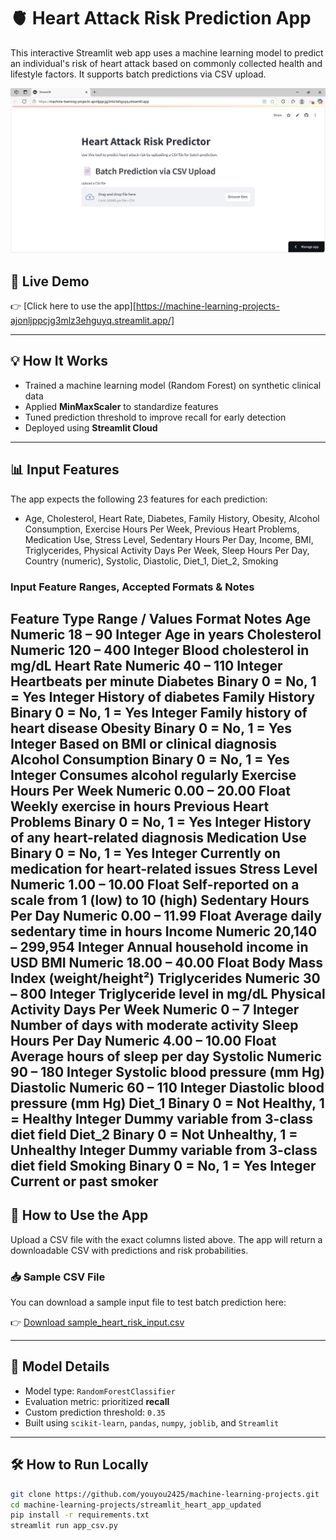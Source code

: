# 🫀 Heart Attack Risk Prediction App

This interactive Streamlit web app uses a machine learning model to predict an individual's risk of heart attack based on commonly collected health and lifestyle factors. It supports batch predictions via CSV upload.

![screenshot](https://github.com/youyou2425/machine-learning-projects/blob/main/streamlit_heart_app_updated/screenshot_heart_app.png?raw=true)

## 🚀 Live Demo

👉 [Click here to use the app][https://machine-learning-projects-ajonljppcjg3mlz3ehguyq.streamlit.app/]

---

## 💡 How It Works

- Trained a machine learning model (Random Forest) on synthetic clinical data
- Applied **MinMaxScaler** to standardize features
- Tuned prediction threshold to improve recall for early detection
- Deployed using **Streamlit Cloud**

---

## 📊 Input Features

The app expects the following 23 features for each prediction:

- Age, Cholesterol, Heart Rate, Diabetes, Family History, Obesity, Alcohol Consumption, Exercise Hours Per Week, Previous Heart Problems, Medication Use, Stress Level, Sedentary Hours Per Day, Income, BMI, Triglycerides, Physical Activity Days Per Week, Sleep Hours Per Day, Country (numeric), Systolic, Diastolic, Diet_1, Diet_2, Smoking

### Input Feature Ranges, Accepted Formats & Notes
Feature	Type	Range / Values	Format	Notes
Age	Numeric	18 – 90	Integer	Age in years
Cholesterol	Numeric	120 – 400	Integer	Blood cholesterol in mg/dL
Heart Rate	Numeric	40 – 110	Integer	Heartbeats per minute
Diabetes	Binary	0 = No, 1 = Yes	Integer	History of diabetes
Family History	Binary	0 = No, 1 = Yes	Integer	Family history of heart disease
Obesity	Binary	0 = No, 1 = Yes	Integer	Based on BMI or clinical diagnosis
Alcohol Consumption	Binary	0 = No, 1 = Yes	Integer	Consumes alcohol regularly
Exercise Hours Per Week	Numeric	0.00 – 20.00	Float	Weekly exercise in hours
Previous Heart Problems	Binary	0 = No, 1 = Yes	Integer	History of any heart-related diagnosis
Medication Use	Binary	0 = No, 1 = Yes	Integer	Currently on medication for heart-related issues
Stress Level	Numeric	1.00 – 10.00	Float	Self-reported on a scale from 1 (low) to 10 (high)
Sedentary Hours Per Day	Numeric	0.00 – 11.99	Float	Average daily sedentary time in hours
Income	Numeric	20,140 – 299,954	Integer	Annual household income in USD
BMI	Numeric	18.00 – 40.00	Float	Body Mass Index (weight/height²)
Triglycerides	Numeric	30 – 800	Integer	Triglyceride level in mg/dL
Physical Activity Days Per Week	Numeric	0 – 7	Integer	Number of days with moderate activity
Sleep Hours Per Day	Numeric	4.00 – 10.00	Float	Average hours of sleep per day
Systolic	Numeric	90 – 180	Integer	Systolic blood pressure (mm Hg)
Diastolic	Numeric	60 – 110	Integer	Diastolic blood pressure (mm Hg)
Diet_1	Binary	0 = Not Healthy, 1 = Healthy	Integer	Dummy variable from 3-class diet field
Diet_2	Binary	0 = Not Unhealthy, 1 = Unhealthy	Integer	Dummy variable from 3-class diet field
Smoking	Binary	0 = No, 1 = Yes	Integer	Current or past smoker
---

## 📁 How to Use the App

   Upload a CSV file with the exact columns listed above. The app will return a downloadable CSV with predictions and risk probabilities.

### 📥 Sample CSV File

You can download a sample input file to test batch prediction here:

👉 [Download sample_heart_risk_input.csv](https://drive.google.com/uc?export=download&id=1fOpmRQiS-BpipNMx2pJ3vl4-89QBySWB)

---

## 🧠 Model Details

- Model type: `RandomForestClassifier`
- Evaluation metric: prioritized **recall**
- Custom prediction threshold: `0.35`
- Built using `scikit-learn`, `pandas`, `numpy`, `joblib`, and `Streamlit`

---

## 🛠 How to Run Locally

```bash
git clone https://github.com/youyou2425/machine-learning-projects.git
cd machine-learning-projects/streamlit_heart_app_updated
pip install -r requirements.txt
streamlit run app_csv.py
